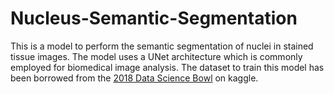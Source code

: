 # Nucleus-Semantic-Segmentation
This is a model to perform the semantic segmentation of nuclei in stained tissue images. The model uses a UNet architecture which is commonly employed for biomedical image analysis. The dataset to train this model has been borrowed from the [2018 Data Science Bowl](https://www.kaggle.com/c/data-science-bowl-2018) on kaggle.
